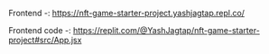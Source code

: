 Frontend -: https://nft-game-starter-project.yashjagtap.repl.co/

Frontend code -: https://replit.com/@YashJagtap/nft-game-starter-project#src/App.jsx